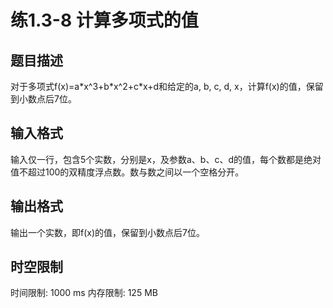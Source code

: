 # 练1.3-8 计算多项式的值

## 题目描述

对于多项式f(x)=a\*x^3+b\*x^2+c\*x+d和给定的a, b, c, d, x，计算f(x)的值，保留到小数点后7位。

## 输入格式

输入仅一行，包含5个实数，分别是x，及参数a、b、c、d的值，每个数都是绝对值不超过100的双精度浮点数。数与数之间以一个空格分开。

## 输出格式

输出一个实数，即f(x)的值，保留到小数点后7位。

## 时空限制

时间限制: 1000 ms
内存限制: 125 MB
